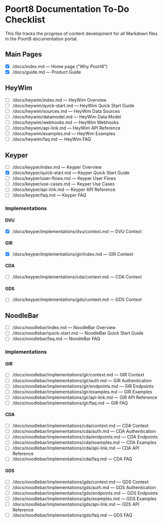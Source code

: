 # Poort8 Documentation To-Do Checklist

This file tracks the progress of content development for all Markdown files in the Poort8 documentation portal.

## Main Pages

- [x] /docs/index.md — Home page ("Why Poort8")
- [x] /docs/guide.md — Product Guide

## HeyWim

- [ ] /docs/heywim/index.md — HeyWim Overview
- [ ] /docs/heywim/quick-start.md — HeyWim Quick Start Guide
- [ ] /docs/heywim/sources.md — HeyWim Data Sources
- [ ] /docs/heywim/datamodel.md — HeyWim Data Model
- [ ] /docs/heywim/webhooks.md — HeyWim Webhooks
- [ ] /docs/heywim/api-link.md — HeyWim API Reference
- [ ] /docs/heywim/examples.md — HeyWim Examples
- [ ] /docs/heywim/faq.md — HeyWim FAQ

## Keyper

- [ ] /docs/keyper/index.md — Keyper Overview
- [x] /docs/keyper/quick-start.md — Keyper Quick Start Guide
- [ ] /docs/keyper/user-flows.md — Keyper User Flows
- [ ] /docs/keyper/use-cases.md — Keyper Use Cases
- [ ] /docs/keyper/api-link.md — Keyper API Reference
- [ ] /docs/keyper/faq.md — Keyper FAQ

### Implementations

#### DVU

- [x] /docs/keyper/implementations/dvu/context.md — DVU Context

#### GIR

- [x] /docs/keyper/implementations/gir/index.md — GIR Context

#### CDA

- [ ] /docs/keyper/implementations/cda/context.md — CDA Context

#### GDS

- [ ] /docs/keyper/implementations/gds/context.md — GDS Context

## NoodleBar

- [ ] /docs/noodlebar/index.md — NoodleBar Overview
- [ ] /docs/noodlebar/quick-start.md — NoodleBar Quick Start Guide
- [ ] /docs/noodlebar/faq.md — NoodleBar FAQ

### Implementations

#### GIR

- [ ] /docs/noodlebar/implementations/gir/context.md — GIR Context
- [ ] /docs/noodlebar/implementations/gir/auth.md — GIR Authentication
- [ ] /docs/noodlebar/implementations/gir/endpoints.md — GIR Endpoints
- [ ] /docs/noodlebar/implementations/gir/examples.md — GIR Examples
- [ ] /docs/noodlebar/implementations/gir/api-link.md — GIR API Reference
- [ ] /docs/noodlebar/implementations/gir/faq.md — GIR FAQ

#### CDA

- [ ] /docs/noodlebar/implementations/cda/context.md — CDA Context
- [ ] /docs/noodlebar/implementations/cda/auth.md — CDA Authentication
- [ ] /docs/noodlebar/implementations/cda/endpoints.md — CDA Endpoints
- [ ] /docs/noodlebar/implementations/cda/examples.md — CDA Examples
- [ ] /docs/noodlebar/implementations/cda/api-link.md — CDA API Reference
- [ ] /docs/noodlebar/implementations/cda/faq.md — CDA FAQ

#### GDS

- [ ] /docs/noodlebar/implementations/gds/context.md — GDS Context
- [ ] /docs/noodlebar/implementations/gds/auth.md — GDS Authentication
- [ ] /docs/noodlebar/implementations/gds/endpoints.md — GDS Endpoints
- [ ] /docs/noodlebar/implementations/gds/examples.md — GDS Examples
- [ ] /docs/noodlebar/implementations/gds/api-link.md — GDS API Reference
- [ ] /docs/noodlebar/implementations/gds/faq.md — GDS FAQ

